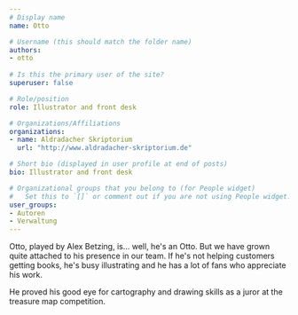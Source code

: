 ```yaml
---
# Display name
name: Otto

# Username (this should match the folder name)
authors:
- otto
  
# Is this the primary user of the site?
superuser: false

# Role/position
role: Illustrator and front desk

# Organizations/Affiliations
organizations:
- name: Aldradacher Skriptorium
  url: "http://www.aldradacher-skriptorium.de"

# Short bio (displayed in user profile at end of posts)
bio: Illustrator and front desk

# Organizational groups that you belong to (for People widget)
#   Set this to `[]` or comment out if you are not using People widget.
user_groups:
- Autoren
- Verwaltung
---
```


Otto, played by Alex Betzing, is... well, he's an Otto. But we have grown quite attached
to his presence in our team. If he's not helping customers getting books, he's busy illustrating
and he has a lot of fans who appreciate his work.

He proved his good eye for cartography and drawing skills as a juror at the treasure map competition.
